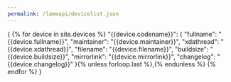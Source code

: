 ```yaml
---
permalink: /lameapi/devicelist.json
---
```

{
{% for device in site.devices %}
	"{{device.codename}}": {
	"fullname": "{{device.fullname}}",
	"maintainer": "{{device.maintainer}}",
	"xdathread": "{{device.xdathread}}",
	"filename": "{{device.filename}}",
	"buildsize": "{{device.buildsize}}",
	"mirrorlink": "{{device.mirrorlink}}",
	"changelog": "{{device.changelog}}"
}{% unless forloop.last %},{% endunless %}
{% endfor %}
}